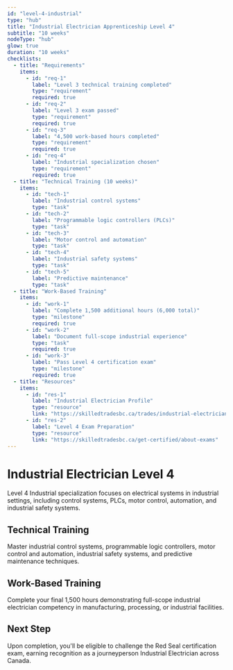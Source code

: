 ```yaml
---
id: "level-4-industrial"
type: "hub"
title: "Industrial Electrician Apprenticeship Level 4"
subtitle: "10 weeks"
nodeType: "hub"
glow: true
duration: "10 weeks"
checklists:
  - title: "Requirements"
    items:
      - id: "req-1"
        label: "Level 3 technical training completed"
        type: "requirement"
        required: true
      - id: "req-2"
        label: "Level 3 exam passed"
        type: "requirement"
        required: true
      - id: "req-3"
        label: "4,500 work-based hours completed"
        type: "requirement"
        required: true
      - id: "req-4"
        label: "Industrial specialization chosen"
        type: "requirement"
        required: true
  - title: "Technical Training (10 weeks)"
    items:
      - id: "tech-1"
        label: "Industrial control systems"
        type: "task"
      - id: "tech-2"
        label: "Programmable logic controllers (PLCs)"
        type: "task"
      - id: "tech-3"
        label: "Motor control and automation"
        type: "task"
      - id: "tech-4"
        label: "Industrial safety systems"
        type: "task"
      - id: "tech-5"
        label: "Predictive maintenance"
        type: "task"
  - title: "Work-Based Training"
    items:
      - id: "work-1"
        label: "Complete 1,500 additional hours (6,000 total)"
        type: "milestone"
        required: true
      - id: "work-2"
        label: "Document full-scope industrial experience"
        type: "task"
        required: true
      - id: "work-3"
        label: "Pass Level 4 certification exam"
        type: "milestone"
        required: true
  - title: "Resources"
    items:
      - id: "res-1"
        label: "Industrial Electrician Profile"
        type: "resource"
        link: "https://skilledtradesbc.ca/trades/industrial-electrician"
      - id: "res-2"
        label: "Level 4 Exam Preparation"
        type: "resource"
        link: "https://skilledtradesbc.ca/get-certified/about-exams"
---
```


# Industrial Electrician Level 4

Level 4 Industrial specialization focuses on electrical systems in industrial settings, including control systems, PLCs, motor control, automation, and industrial safety systems.

## Technical Training

Master industrial control systems, programmable logic controllers, motor control and automation, industrial safety systems, and predictive maintenance techniques.

## Work-Based Training

Complete your final 1,500 hours demonstrating full-scope industrial electrician competency in manufacturing, processing, or industrial facilities.

## Next Step

Upon completion, you'll be eligible to challenge the Red Seal certification exam, earning recognition as a journeyperson Industrial Electrician across Canada.
